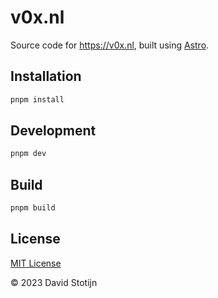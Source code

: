 # v0x.nl

Source code for https://v0x.nl, built using [Astro](https://astro.build/).

## Installation

```sh
pnpm install
```

## Development

```sh
pnpm dev
```

## Build

```sh
pnpm build
```

## License

[MIT License](LICENSE)

© 2023 David Stotijn
